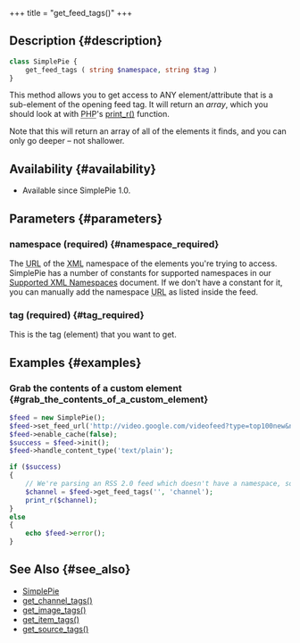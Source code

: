+++
title = "get_feed_tags()"
+++

## Description {#description}

```php
class SimplePie {
    get_feed_tags ( string $namespace, string $tag )
}
```

This method allows you to get access to ANY element/attribute that is a sub-element of the opening feed tag. It will return an _array_, which you should look at with <abbr title="Hypertext Preprocessor">PHP</abbr>'s [print_r()](http://php.net/print_r) function.

<div class="warning">

Note that this will return an array of all of the elements it finds, and you can only go deeper – not shallower.

</div>

## Availability {#availability}

- Available since SimplePie 1.0.

## Parameters {#parameters}

### namespace (required) {#namespace_required}

The <abbr title="Uniform Resource Locator">URL</abbr> of the <abbr title="Extensible Markup Language">XML</abbr> namespace of the elements you're trying to access. SimplePie has a number of constants for supported namespaces in our [Supported XML Namespaces](@/wiki/faq/supported_xml_namespaces.md) document. If we don't have a constant for it, you can manually add the namespace <abbr title="Uniform Resource Locator">URL</abbr> as listed inside the feed.

### tag (required) {#tag_required}

This is the tag (element) that you want to get.

## Examples {#examples}

### Grab the contents of a custom element {#grab_the_contents_of_a_custom_element}

```php
$feed = new SimplePie();
$feed->set_feed_url('http://video.google.com/videofeed?type=top100new&num=20&output=rss');
$feed->enable_cache(false);
$success = $feed->init();
$feed->handle_content_type('text/plain');

if ($success)
{
    // We're parsing an RSS 2.0 feed which doesn't have a namespace, so we pass in an empty string for the namespace.
    $channel = $feed->get_feed_tags('', 'channel');
    print_r($channel);
}
else
{
    echo $feed->error();
}
```

## See Also {#see_also}

- [SimplePie](@/wiki/reference/simplepie/_index.md)
- [get_channel_tags()](@/wiki/reference/simplepie/get_channel_tags.md)
- [get_image_tags()](@/wiki/reference/simplepie/get_image_tags.md)
- [get_item_tags()](@/wiki/reference/simplepie_item/get_item_tags.md)
- [get_source_tags()](@/wiki/reference/simplepie_source/get_source_tags.md)
